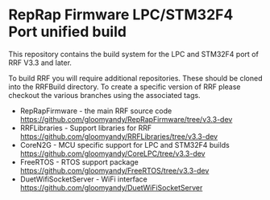 RepRap Firmware LPC/STM32F4 Port unified build
==================================

This repository contains the build system for the LPC and STM32F4 port of RRF V3.3 and later.

To build RRF you will require additional repositories. These should be cloned into the RRFBuild directory. To create a specific version of RRF please checkout the various branches using the associated tags.
* RepRapFirmware - the main RRF source code https://github.com/gloomyandy/RepRapFirmware/tree/v3.3-dev
* RRFLibraries - Support libraries for RRF https://github.com/gloomyandy/RRFLibraries/tree/v3.3-dev
* CoreN2G - MCU specific support for LPC and STM32F4 builds https://github.com/gloomyandy/CoreLPC/tree/v3.3-dev
* FreeRTOS - RTOS support package https://github.com/gloomyandy/FreeRTOS/tree/v3.3-dev
* DuetWifiSocketServer - WiFi interface https://github.com/gloomyandy/DuetWiFiSocketServer

